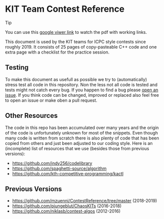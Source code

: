 # KIT Team Contest Reference
> [!TIP]
> You can use this [google viwer link](https://docs.google.com/gview?url=https://raw.githubusercontent.com/mzuenni/ContestReference/new-master/tcr.pdf) to watch the pdf with working links.

This document is used by the KIT teams for ICPC style contests since roughly 2019.
It consists of 25 pages of copy-pasteable C++ code and one extra page with a checklist for the practice session.

## Testing
To make this document as usefull as possible we try to (automatically) stress test all code in this repository.
Non the less not all code is tested and tests might not catch every bug.
If you happen to find a bug please [open an issue](https://github.com/mzuenni/ContestReference/issues/new).
If you think code can be changed, improved or replaced also feel free to open an issue or make oben a pull request.

## Other Resources
The code in this repo has been accumulated over many years and the origin of the code is unfortunately unknown for most of the snippets.
Even though many code is written from scratch there is also plenty of code that has been copied from others and just been adjusted to our coding style.
Here is an (incomplete) list of resources that we use (besides those from previous versions):
 - https://github.com/indy256/codelibrary
 - https://github.com/spaghetti-source/algorithm
 - https://github.com/kth-competitive-programming/kactl

## Previous Versions
- https://github.com/mzuenni/ContestReference/tree/master (2018-2019)
- https://github.com/pjungeblut/ChaosKITs (2016-2018)
- https://github.com/niklasb/contest-algos (2012-2016)
